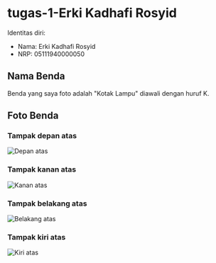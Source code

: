 # tugas-1-Erki Kadhafi Rosyid

Identitas diri:

-   Nama: Erki Kadhafi Rosyid
-   NRP: 05111940000050
## Nama Benda

Benda yang saya foto adalah "Kotak Lampu" diawali dengan huruf K.

## Foto Benda

### Tampak depan atas

![Depan atas](images/depan_atas.png)

### Tampak kanan atas

![Kanan atas](images/kanan_atas.png)

### Tampak belakang atas

![Belakang atas](images/belakang_atas.png)

### Tampak kiri atas

![Kiri atas](images/kiri_atas.png)
